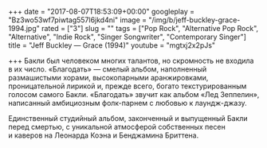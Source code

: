 +++
date = "2017-08-07T18:53:09+00:00"
googleplay = "Bz3wo53wf7piwtag557l6jkd4ni"
image = "/img/b/jeff-buckley-grace-1994.jpg"
rated = ["3"]
slug = ""
tags = ["Pop Rock", "Alternative Pop Rock", "Alternative", "Indie Rock", "Singer Songwriter", "Contemporary Singer"]
title = "Jeff Buckley — Grace (1994)"
youtube = "mgtxj2x2pJs"

+++
Бакли был человеком многих талантов, но&nbsp;скромность не&nbsp;входила в&nbsp;их&nbsp;число. &laquo;Благодать&raquo;&nbsp;&mdash; смелый альбом, наполненный размашистыми хорами, высокопарными аранжировками, проницательной лирикой&nbsp;и, прежде всего, богато текстурированным голосом самого Бакли. &laquo;Благодать&raquo; звучит как альбом &laquo;Лед Зеппелин&raquo;, написанный амбициозным фолк-парнем с&nbsp;любовью к&nbsp;лаундж-джазу.

Единственный студийный альбом, законченный и&nbsp;выпущенный Бакли перед смертью, с&nbsp;уникальной атмосферой собственных песен и&nbsp;каверов на&nbsp;Леонарда Коэна и&nbsp;Бенджамина Бриттена.